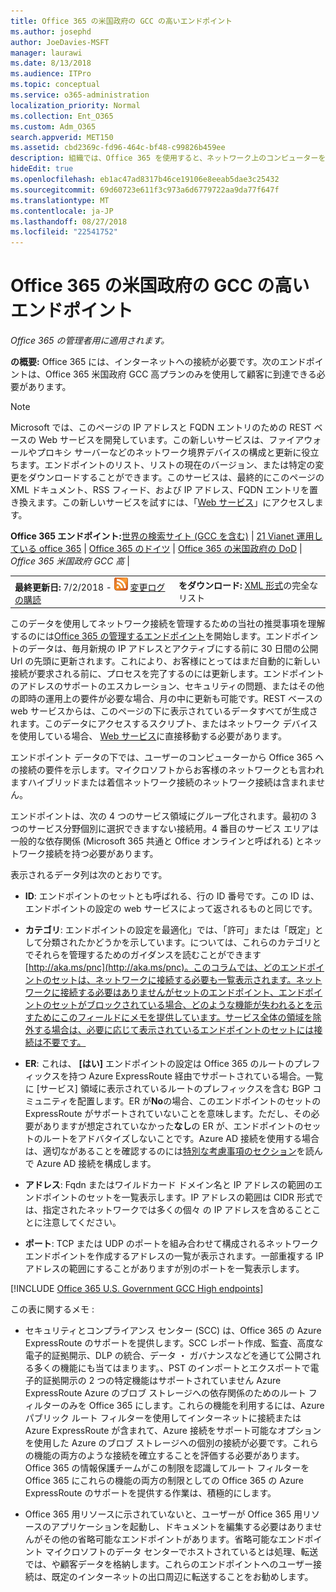 ```yaml
---
title: Office 365 の米国政府の GCC の高いエンドポイント
ms.author: josephd
author: JoeDavies-MSFT
manager: laurawi
ms.date: 8/13/2018
ms.audience: ITPro
ms.topic: conceptual
ms.service: o365-administration
localization_priority: Normal
ms.collection: Ent_O365
ms.custom: Adm_O365
search.appverid: MET150
ms.assetid: cbd2369c-fd96-464c-bf48-c99826b459ee
description: 組織では、Office 365 を使用すると、ネットワーク上のコンピューターをインターネットへの接続を制限、次のことがわかります (Fqdn、ポート、Url、IPv4 および IPv6 のアドレス範囲) のエンドポイントに含める必要があります、送信を許可することを確認するためのリスト、コンピューターは、Office 365 を正常に使用できます。
hideEdit: true
ms.openlocfilehash: eb1ac47ad8317b46ce19106e8eeab5dae3c25432
ms.sourcegitcommit: 69d60723e611f3c973a6d6779722aa9da77f647f
ms.translationtype: MT
ms.contentlocale: ja-JP
ms.lasthandoff: 08/27/2018
ms.locfileid: "22541752"
---
```

# <a name="office-365-us-government-gcc-high-endpoints"></a>Office 365 の米国政府の GCC の高いエンドポイント

 *Office 365 の管理者用に適用されます。*

**の概要:** Office 365 には、インターネットへの接続が必要です。次のエンドポイントは、Office 365 米国政府 GCC 高プランのみを使用して顧客に到達できる必要があります。
  
> [!NOTE]
> Microsoft では、このページの IP アドレスと FQDN エントリのための REST ベースの Web サービスを開発しています。この新しいサービスは、ファイアウォールやプロキシ サーバーなどのネットワーク境界デバイスの構成と更新に役立ちます。エンドポイントのリスト、リストの現在のバージョン、または特定の変更をダウンロードすることができます。このサービスは、最終的にこのページの XML ドキュメント、RSS フィード、および IP アドレス、FQDN エントリを置き換えます。この新しいサービスを試すには、「[Web サービス](managing-office-365-endpoints.md#webservice)」にアクセスします。
  
 **Office 365 エンドポイント:**[世界の検索サイト (GCC を含む)](urls-and-ip-address-ranges.md) |  [21 Vianet 運用している office 365](urls-and-ip-address-ranges-21vianet.md)  | [Office 365 のドイツ](office-365-germany-endpoints.md)  | [Office 365 の米国政府の DoD](office-365-u-s-government-dod-endpoints.md) | *Office 365 米国政府 GCC 高* |
  
|||
|:-----|:-----|
|**最終更新日:** 7/2/2018 - ![RSS](media/5dc6bb29-25db-4f44-9580-77c735492c4b.png) [変更ログの購読](https://aka.ms/usendpointrss) <br/> |**をダウンロード:** [XML 形式](https://aka.ms/usdefenseendpoints)の完全なリスト <br/> |
   
 このデータを使用してネットワーク接続を管理するための当社の推奨事項を理解するのには[Office 365 の管理するエンドポイント](managing-office-365-endpoints.md)を開始します。エンドポイントのデータは、毎月新規の IP アドレスとアクティブにする前に 30 日間の公開 Url の先頭に更新されます。これにより、お客様にとってはまだ自動的に新しい接続が要求される前に、プロセスを完了するのには更新します。エンドポイントのアドレスのサポートのエスカレーション、セキュリティの問題、またはその他の即時の運用上の要件が必要な場合、月の中に更新も可能です。REST ベースの web サービスからは、このページの下に表示されているデータすべてが生成されます。このデータにアクセスするスクリプト、またはネットワーク デバイスを使用している場合、 [Web サービス](managing-office-365-endpoints.md#webservice)に直接移動する必要があります。

エンドポイント データの下では、ユーザーのコンピューターから Office 365 への接続の要件を示します。マイクロソフトからお客様のネットワークとも言われますハイブリッドまたは着信ネットワーク接続のネットワーク接続は含まれません。

エンドポイントは、次の 4 つのサービス領域にグループ化されます。最初の 3 つのサービス分野個別に選択できますない接続用。4 番目のサービス エリアは一般的な依存関係 (Microsoft 365 共通と Office オンラインと呼ばれる) とネットワーク接続を持つ必要があります。

表示されるデータ列は次のとおりです。

- **ID**: エンドポイントのセットとも呼ばれる、行の ID 番号です。この ID は、エンドポイントの設定の web サービスによって返されるものと同じです。

- **カテゴリ**: エンドポイントの設定を最適化」では、「許可」または「既定」として分類されたかどうかを示しています。については、これらのカテゴリとでそれらを管理するためのガイダンスを読むことができます[http://aka.ms/pnc](http://aka.ms/pnc)。このコラムでは、どのエンドポイントのセットは、ネットワークに接続する必要も一覧表示されます。ネットワークに接続する必要はありませんがセットのエンドポイント、エンドポイントのセットがブロックされている場合、どのような機能が失われるとを示すためにこのフィールドにメモを提供しています。サービス全体の領域を除外する場合は、必要に応じて表示されているエンドポイントのセットには接続は不要です。

- **ER**: これは、 **[はい]** エンドポイントの設定は Office 365 のルートのプレフィックスを持つ Azure ExpressRoute 経由でサポートされている場合。一覧に [サービス] 領域に表示されているルートのプレフィックスを含む BGP コミュニティを配置します。ER が**No**の場合、このエンドポイントのセットの ExpressRoute がサポートされていないことを意味します。ただし、その必要がありますが想定されていなかった**なし**の ER が、エンドポイントのセットのルートをアドバタイズしないことです。Azure AD 接続を使用する場合は、適切ながあることを確認するのには[特別な考慮事項のセクション](https://docs.microsoft.com/azure/active-directory/connect/active-directory-AADconnect-instances#microsoft-azure-government-cloud)を読んで Azure AD 接続を構成します。

- **アドレス**: Fqdn またはワイルドカード ドメイン名と IP アドレスの範囲のエンドポイントのセットを一覧表示します。IP アドレスの範囲は CIDR 形式では、指定されたネットワークでは多くの個々 の IP アドレスを含めることことに注意してください。
 
- **ポート**: TCP または UDP のポートを組み合わせて構成されるネットワーク エンドポイントを作成するアドレスの一覧が表示されます。一部重複する IP アドレスの範囲にすることがありますが別のポートを一覧表示します。
 
[!INCLUDE [Office 365 U.S. Government GCC High endpoints](./includes/office-365-u.s.-government-gcc-high-endpoints.md)]

この表に関するメモ :

- セキュリティとコンプライアンス センター (SCC) は、Office 365 の Azure ExpressRoute のサポートを提供します。SCC レポート作成、監査、高度な電子的証拠開示、DLP の統合、データ ・ ガバナンスなどを通じて公開される多くの機能にも当てはまります。、PST のインポートとエクスポートで電子的証拠開示の 2 つの特定機能はサポートされていません Azure ExpressRoute Azure のブロブ ストレージへの依存関係のためのルート フィルターのみを Office 365 にします。これらの機能を利用するには、Azure パブリック ルート フィルターを使用してインターネットに接続または Azure ExpressRoute が含まれて、Azure 接続をサポート可能なオプションを使用した Azure のブロブ ストレージへの個別の接続が必要です。これらの機能の両方のような接続を確立することを評価する必要があります。Office 365 の情報保護チームがこの制限を認識してルート フィルターを Office 365 にこれらの機能の両方の制限としての Office 365 の Azure ExpressRoute のサポートを提供する作業は、積極的にします。

- Office 365 用リソースに示されていないと、ユーザーが Office 365 用リソースのアプリケーションを起動し、ドキュメントを編集する必要はありませんがその他の省略可能なエンドポイントがあります。省略可能なエンドポイント マイクロソフトのデータ センターでホストされているとは処理、転送では、や顧客データを格納します。これらのエンドポイントへのユーザー接続は、既定のインターネットの出口周辺に転送することをお勧めします。

